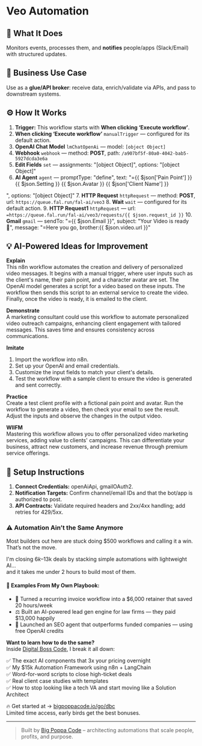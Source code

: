 # Veo Automation
## 🚀 What It Does
Monitors events, processes them, and **notifies** people/apps (Slack/Email) with structured updates.

## 💼 Business Use Case
Use as a **glue/API broker**: receive data, enrich/validate via APIs, and pass to downstream systems.

## ⚙️ How It Works
1. **Trigger:** This workflow starts with **When clicking ‘Execute workflow’**.
2. **When clicking ‘Execute workflow’** `manualTrigger` — configured for its default action.
3. **OpenAI Chat Model** `lmChatOpenAi` — model: `[object Object]`
4. **Webhook** `webhook` — method: **POST**, path: `/a907bf5f-80a0-4042-bab5-5927dcda3e6a`
5. **Edit Fields** `set` — assignments: "[object Object]", options: "[object Object]"
6. **AI Agent** `agent` — promptType: "define", text: "={{ $json['Pain Point'] }}
{{ $json.Setting }}
{{ $json.Avatar }}
{{ $json['Client Name'] }}

", options: "[object Object]"
7. **HTTP Request** `httpRequest` — method: **POST**, url: `https://queue.fal.run/fal-ai/veo3`
8. **Wait** `wait` — configured for its default action.
9. **HTTP Request1** `httpRequest` — url: `=https://queue.fal.run/fal-ai/veo3/requests/{{ $json.request_id }}`
10. **Gmail** `gmail` — sendTo: "={{ $json.Email }}", subject: "Your Video is ready 🤙", message: "=Here you go, brother:{{ $json.video.url }}"

## 💡 AI-Powered Ideas for Improvement
**Explain**  
This n8n workflow automates the creation and delivery of personalized video messages. It begins with a manual trigger, where user inputs such as the client's name, their pain point, and a character avatar are set. The OpenAI model generates a script for a video based on these inputs. The workflow then sends this script to an external service to create the video. Finally, once the video is ready, it is emailed to the client.

**Demonstrate**  
A marketing consultant could use this workflow to automate personalized video outreach campaigns, enhancing client engagement with tailored messages. This saves time and ensures consistency across communications.

**Imitate**  
1. Import the workflow into n8n.  
2. Set up your OpenAI and email credentials.  
3. Customize the input fields to match your client's details.  
4. Test the workflow with a sample client to ensure the video is generated and sent correctly.

**Practice**  
Create a test client profile with a fictional pain point and avatar. Run the workflow to generate a video, then check your email to see the result. Adjust the inputs and observe the changes in the output video.

**WIIFM**  
Mastering this workflow allows you to offer personalized video marketing services, adding value to clients' campaigns. This can differentiate your business, attract new customers, and increase revenue through premium service offerings.

## 🔧 Setup Instructions
1. **Connect Credentials:** openAiApi, gmailOAuth2.
2. **Notification Targets:** Confirm channel/email IDs and that the bot/app is authorized to post.
3. **API Contracts:** Validate required headers and 2xx/4xx handling; add retries for 429/5xx.

### ⚠️ Automation Ain’t the Same Anymore

Most builders out here are stuck doing $500 workflows and calling it a win.  
That’s not the move.  

I'm closing $6k–$13k deals by stacking simple automations with lightweight AI...  
and it takes me under 2 hours to build most of them.

#### 🧠 Examples From My Own Playbook:
- 🔁 Turned a recurring invoice workflow into a $6,000 retainer that saved 20 hours/week  
- ⚖️ Built an AI-powered lead gen engine for law firms — they paid $13,000 happily  
- 🚀 Launched an SEO agent that outperforms funded companies — using free OpenAI credits  

**Want to learn how to do the same?**  
Inside [Digital Boss Code](https://bigpoppacode.io/go/dbc), I break it all down:

✅ The exact AI components that 3x your pricing overnight  
✅ My $15k Automation Framework using n8n + LangChain  
✅ Word-for-word scripts to close high-ticket deals  
✅ Real client case studies with templates  
✅ How to stop looking like a tech VA and start moving like a Solution Architect  

🔥 Get started at → [bigpoppacode.io/go/dbc](https://bigpoppacode.io/go/dbc)  
Limited time access, early birds get the best bonuses.

---
> Built by [Big Poppa Code](https://bigpoppacode.io) – architecting automations that scale people, profits, and purpose.
